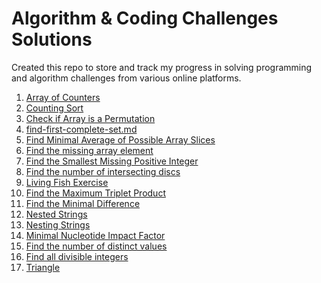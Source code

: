# Algorithm & Coding Challenges Solutions

Created this repo to store and track my progress in solving programming and algorithm challenges from various online platforms.


<!-- MD LINKS START -->

1. [Array of Counters](array-of-counters.md)
1. [Counting Sort](counting-sort.md)
1. [Check if Array is a Permutation](find-array-permutations.md)
1. [find-first-complete-set.md](find-first-complete-set.md)
1. [Find Minimal Average of Possible Array Slices](find-minimal-average.md)
1. [Find the missing array element](find-missing-array-element.md)
1. [Find the Smallest Missing Positive Integer](find-smallest-integer.md)
1. [Find the number of intersecting discs](intersecting-discs.md)
1. [Living Fish Exercise](living-fishes.md)
1. [Find the Maximum Triplet Product](max-triplet-product.md)
1. [Find the Minimal Difference](minimal-difference.md)
1. [Nested Strings](nested-strings.md)
1. [Nesting Strings](nesting-strings.md)
1. [Minimal Nucleotide Impact Factor](nucleotides-minimal-impact-factors.md)
1. [Find the number of distinct values](number-of-distinct-values.md)
1. [Find all divisible integers](number-of-divisible-integers.md)
1. [Triangle](triangle.md)
<!-- MD LINKS END -->
